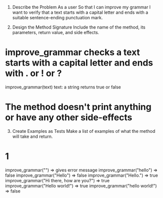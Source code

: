 1. Describe the Problem
As a user
So that I can improve my grammar
I want to verify that a text starts with a capital letter 
and ends with a suitable sentence-ending punctuation mark.

2. Design the Method Signature
Include the name of the method, its parameters, return value, and side effects.
# improve_grammar checks a text starts with a capital letter and ends with . or ! or ?
improve_grammar(text)
text: a string
returns true or false

# The method doesn't print anything or have any other side-effects

3. Create Examples as Tests
Make a list of examples of what the method will take and return.

# 1
improve_grammar("") => gives error message
improve_grammar("hello") => false
improve_grammar("Hello") => false
improve_grammar("Hello.") => true
improve_grammar("Hi there, how are you?") => true
improve_grammar("Hello world!") => true
improve_grammar("hello world!") => false